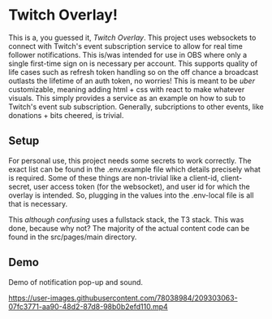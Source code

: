 # Twitch Overlay!

This is a, you guessed it, *Twitch Overlay*. This project uses websockets to connect with Twitch's event subscription service to allow for real time follower notifications. This is/was intended for use in OBS where only a single first-time sign on is necessary per account. This supports quality of life cases such as refresh token handling so on the off chance a broadcast outlasts the lifetime of an auth token, no worries! This is meant to be *uber* customizable, meaning adding html + css with react to make whatever visuals. This simply provides a service as an example on how to sub to Twitch's event sub subscription. Generally, subcriptions to other events, like donations + bits cheered, is trivial.

## Setup

For personal use, this project needs some secrets to work correctly. The exact list can be found in the .env.example file which details precisely what is required. Some of these things are non-trivial like a client-id, client-secret, user access token (for the websocket), and user id for which the overlay is intended. So, plugging in the values into the .env-local file is all that is necessary.

This *although confusing* uses a fullstack stack, the T3 stack. This was done, because why not? The majority of the actual content code can be found in the src/pages/main directory.


## Demo
Demo of notification pop-up and sound.

https://user-images.githubusercontent.com/78038984/209303063-07fc3771-aa90-48d2-87d8-98b0b2efd110.mp4

